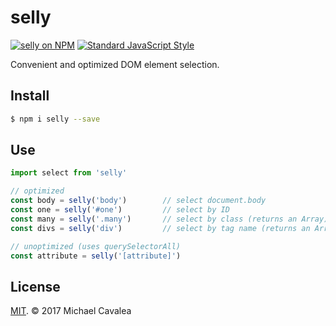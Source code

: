 # selly

[![selly on NPM](https://img.shields.io/npm/v/selly.svg?style=flat-square)](https://www.npmjs.com/package/selly) [![Standard JavaScript Style](https://img.shields.io/badge/code_style-standard-brightgreen.svg?style=flat-square)](http://standardjs.com/)

Convenient and optimized DOM element selection.

## Install

```sh
$ npm i selly --save
```

## Use

```javascript
import select from 'selly'

// optimized
const body = selly('body')        // select document.body
const one = selly('#one')         // select by ID
const many = selly('.many')       // select by class (returns an Array)
const divs = selly('div')         // select by tag name (returns an Array)

// unoptimized (uses querySelectorAll)
const attribute = selly('[attribute]')
```

## License

[MIT](https://opensource.org/licenses/MIT). © 2017 Michael Cavalea

